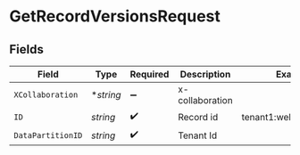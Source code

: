 # GetRecordVersionsRequest


## Fields

| Field                  | Type                   | Required               | Description            | Example                |
| ---------------------- | ---------------------- | ---------------------- | ---------------------- | ---------------------- |
| `XCollaboration`       | **string*              | :heavy_minus_sign:     | x-collaboration        |                        |
| `ID`                   | *string*               | :heavy_check_mark:     | Record id              | tenant1:well:123456789 |
| `DataPartitionID`      | *string*               | :heavy_check_mark:     | Tenant Id              |                        |